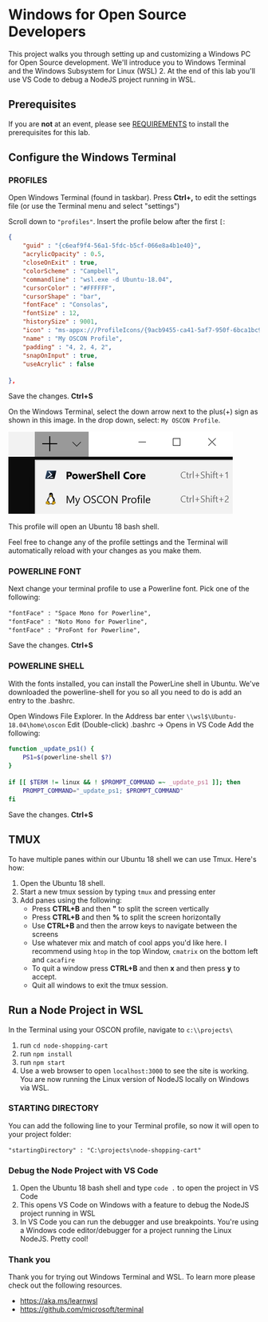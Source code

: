 # Windows for Open Source Developers

This project walks you through setting up and customizing a Windows PC for Open Source development.  We'll introduce you to Windows Terminal and the Windows Subsystem for Linux (WSL) 2. At the end of this lab you'll use VS Code to debug a NodeJS project running in WSL. 

## Prerequisites

If you are **not** at an event, please see [REQUIREMENTS](REQUIREMENTS.md) to install the prerequisites for this lab.

## Configure the Windows Terminal

### PROFILES

Open Windows Terminal (found in taskbar). Press **Ctrl+,** to edit the settings file (or use the Terminal menu and select "settings")

Scroll down to `"profiles"`. Insert the profile below after the first `[`: <br/> 
```json
{
    "guid" : "{c6eaf9f4-56a1-5fdc-b5cf-066e8a4b1e40}",
    "acrylicOpacity" : 0.5,
    "closeOnExit" : true,
    "colorScheme" : "Campbell",
    "commandline" : "wsl.exe -d Ubuntu-18.04",
    "cursorColor" : "#FFFFFF",
    "cursorShape" : "bar",
    "fontFace" : "Consolas",
    "fontSize" : 12,
    "historySize" : 9001,
    "icon" : "ms-appx:///ProfileIcons/{9acb9455-ca41-5af7-950f-6bca1bc9722f}.png",
    "name" : "My OSCON Profile",
    "padding" : "4, 2, 4, 2",
    "snapOnInput" : true,
    "useAcrylic" : false
        
},
```
Save the changes. **Ctrl+S**

On the Windows Terminal, select the down arrow next to the plus(+) sign as shown in this image. In the drop down, select: `My OSCON Profile`. 

![drop down menu](./menudropdown.png)

This profile will open an Ubuntu 18 bash shell. 

Feel free to change any of the profile settings and the Terminal will automatically reload with your changes as you make them.

### POWERLINE FONT
Next change your terminal profile to use a Powerline font.  Pick one of the following:

`"fontFace" : "Space Mono for Powerline",`<br/>
`"fontFace" : "Noto Mono for Powerline",` <br/>
`"fontFace" : "ProFont for Powerline",` <br/>

Save the changes. **Ctrl+S**

### POWERLINE SHELL
With the fonts installed, you can install the PowerLine shell in Ubuntu.  We've downloaded the powerline-shell for you so all you need to do is add an entry to the .bashrc.

Open Windows File Explorer.
In the Address bar enter `\\wsl$\Ubuntu-18.04\home\oscon`
Edit (Double-click) .bashrc -> Opens in VS Code
Add the following:

```bash
function _update_ps1() {
    PS1=$(powerline-shell $?)
}

if [[ $TERM != linux && ! $PROMPT_COMMAND =~ _update_ps1 ]]; then
    PROMPT_COMMAND="_update_ps1; $PROMPT_COMMAND"
fi
```
Save the changes. **Ctrl+S**

## TMUX

To have multiple panes within our Ubuntu 18 shell we can use Tmux.  Here's how:
<!--- 
From the Ubuntu 18 shell run `sudo apt install tmux -y` (password: oscon)
Installing this before hand, so they won't need to install.
-->
1. Open the Ubuntu 18 shell.
2. Start a new tmux session by typing `tmux` and pressing enter
3. Add panes using the following:
    - Press **CTRL+B** and then **"** to split the screen vertically
    - Press **CTRL+B** and then **%** to split the screen horizontally
    - Use **CTRL+B** and then the arrow keys to navigate between the screens
    - Use whatever mix and match of cool apps you'd like here. I recommend using `htop` in the top Window, `cmatrix` on the bottom left and `cacafire`
    - To quit a window press **CTRL+B** and then **x** and then press **y** to accept. 
    - Quit all windows to exit the tmux session.

## Run a Node Project in WSL

In the Terminal using your OSCON profile, navigate to
 `c:\\projects\`
1. run `cd node-shopping-cart`
2. run `npm install`
3. run `npm start`
4. Use a web browser to open `localhost:3000` to see the site is working.  You are now running  the Linux version of NodeJS locally on Windows via WSL. 

### STARTING DIRECTORY
You can add the following line to your Terminal profile, so now it will open to your project folder:

`"startingDirectory" : "C:\projects\node-shopping-cart"`

### Debug the Node Project with VS Code
1. Open the Ubuntu 18 bash shell and type `code .` to open the project in VS Code
2. This opens VS Code on Windows with a feature to debug the NodeJS project running in WSL
3. In VS Code you can run the debugger and use breakpoints.  You're using a Windows code editor/debugger for a project running the Linux NodeJS.  Pretty cool!

### Thank you
Thank you for trying out Windows Terminal and WSL.  To learn more please check out the following resources.
- https://aka.ms/learnwsl
- https://github.com/microsoft/terminal

